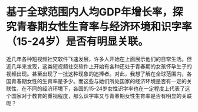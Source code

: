 # 基于全球范围内人均GDP年增长率，探究青春期女性生育率与经济环境和识字率（15-24岁）是否有明显关联。
近几年各种短视频社交软件飞速发展，许多人开始在上面展示他们的日常生活。但近几年来发现，这类短视频社交软件上开始有各种还处于青春期的女孩怀孕生子的视频出现。甚至出现了一批这种现象的追捧者。对此，我想了解在全球范围内，各国青春期女性的生育率是多少。而这些与她们所处国家的经济环境是否有一定的关联性，在不同的经济环境下，各国的15-24岁女性识字率也在一定程度上代表了这个国家对于教育的重视程度，那么识字率又与青春期女性生育率是否有明显的关联呢？
